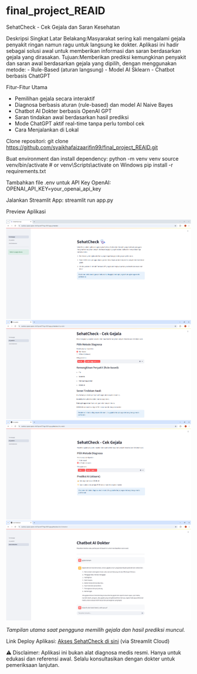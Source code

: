 # final_project_REAID
SehatCheck - Cek Gejala dan Saran Kesehatan
    
Deskripsi Singkat
Latar Belakang:Masyarakat sering kali mengalami gejala penyakit ringan namun ragu untuk langsung ke dokter. Aplikasi ini hadir sebagai solusi awal untuk memberikan informasi dan saran berdasarkan gejala yang dirasakan.
Tujuan:Memberikan prediksi kemungkinan penyakit dan saran awal berdasarkan gejala yang dipilih, dengan menggunakan metode:
    - Rule-Based (aturan langsung)
    - Model AI Sklearn
    - Chatbot berbasis ChatGPT

Fitur-Fitur Utama
- Pemilihan gejala secara interaktif
- Diagnosa berbasis aturan (rule-based) dan model AI Naive Bayes
- Chatbot AI Dokter berbasis OpenAI GPT
- Saran tindakan awal berdasarkan hasil prediksi
- Mode ChatGPT aktif real-time tanpa perlu tombol cek
- Cara Menjalankan di Lokal

Clone repositori:
git clone https://github.com/syaikhafaizaarifin99/final_project_REAID.git

Buat environment dan install dependency:
python -m venv venv
source venv/bin/activate  # or venv\Scripts\activate on Windows
pip install -r requirements.txt

Tambahkan file .env untuk API Key OpenAI:
OPENAI_API_KEY=your_openai_api_key

Jalankan Streamlit App:
streamlit run app.py

Preview Aplikasi

![Tampilan depan](sehatcheck.png)
![Tampilan Rule based](aipredict-rulebased.png)
![Tampilan sklearn](aipredict-sklearn.png)
![Tampilan Chatbot](dokterbot.png)

*Tampilan utama saat pengguna memilih gejala dan hasil prediksi muncul.*


Link Deploy Aplikasi:
[Akses SehatCheck di sini](https://sehatcheck-cek-diagnosis-penyakit.streamlit.app/) (via Streamlit Cloud)

⚠️ Disclaimer: Aplikasi ini bukan alat diagnosa medis resmi. Hanya untuk edukasi dan referensi awal. Selalu konsultasikan dengan dokter untuk pemeriksaan lanjutan.

